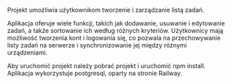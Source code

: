 Projekt umożliwia użytkownikom tworzenie i zarządzanie listą zadań.

Aplikacja oferuje wiele funkcji, takich jak dodawanie, usuwanie i edytowanie zadań, a także sortowanie ich według różnych kryteriów. Użytkownicy mają możliwość tworzenia kont i logowania się, co pozwala na przechowywanie listy zadań na serwerze i synchronizowanie jej między różnymi urządzeniami.

Aby uruchomić projekt należy pobrać projekt i uruchomić npm install. Aplikacja wykorzystuje postgresql, oparty na stronie Railway.
